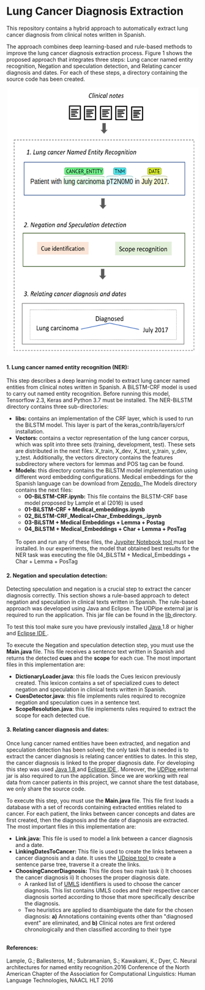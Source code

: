 # Lung Cancer Diagnosis Extraction
This repository contains a hybrid approach to automatically extract lung cancer diagnosis from clinical notes written in Spanish.

The approach combines deep learning-based and rule-based methods to improve the lung cancer diagnosis extraction process. Figure 1  shows the proposed approach that integrates three steps: Lung cancer named entity recognition</a>, Negation and speculation detection, and Relating cancer diagnosis and dates. For each of these steps, a directory containing the source code has been created.
<center> <img src="img/approach1.png" width="500" height="700"> </center>


<h4> 1. Lung cancer named entity recognition (NER): </h4>
This step describes a deep learning model to extract lung cancer named entities from clinical notes written in Spanish. A BiLSTM-CRF  model is used to carry out named entity recognition. Before running this model, Tensorflow 2.3, Keras and Python 3.7 must be installed. The NER-BiLSTM directory contains three sub-directories:
<ul>
  <li><strong>libs:</strong> contains an implementation of the CRF layer, which is used to run the BiLSTM model. This layer is part of the keras_contrib/layers/crf installation.</li>
  <li><strong>Vectors:</strong> contains a vector representation of the lung cancer corpus, which was split into three sets (training, development, test). These sets are distributed in the next files: X_train, X_dev, X_test, y_train, y_dev, y_test. Additionally, the vectors directory contains the features subdirectory where vectors for lemmas and POS tag can be found.</li>
  <li><strong>Models:</strong> this directory contains the BiLSTM model implementation using different word embedding configurations.
  Medical embeddings for the Spanish language can be download from <a href= "https://zenodo.org/record/3626806#.X_w5mXUzY0Q"> Zenodo. </a> The Models directory contains the next  files: 
  <ul>
    <li><strong> 00-BiLSTM-CRF.ipynb:</strong> This file contains the BiLSTM-CRF base model proposed by Lample et al (2016) is used</li>
    <li><strong> 01-BiLSTM-CRF + Medical_embeddings.ipynb</strong> </li> 
    <li><strong> 02_BiLSTM-CRF_Medical+Char_Embeddings_.ipynb</strong> </li> 
    <li><strong> 03-BiLSTM + Medical Embeddings + Lemma + Postag</strong>  </li>
    <li><strong> 04_BiLSTM + Medical_Embeddings + Char + Lemma + PosTag</strong>  </li>
         
  </ul>
 <br> To open and run any of these files, the <a href= "https://jupyter.org/"> Juypiter Notebook tool </a>  must be installed. In our experiments, the model that obtained best results for the NER task  was  executing the file 04_BiLSTM + Medical_Embeddings + Char + Lemma + PosTag  
</li>
</ul>

<h4> 2. Negation and speculation detection: </h4>
Detecting speculation and negation is a crucial step to extract the cancer diagnosis correctly. This section shows a rule-based approach to detect negation and speculation in clinical texts written in Spanish. The rule-based approach was developed using Java and Eclipse. The UDPipe external jar is required to run the application. This jar file can be found in the <a href= "https://github.com/solarte7/lung_cancer_diagnosis/tree/main/negation_speculation/lib"> lib </a> directory. </br>

To test this tool make sure you have previously installed <a href = "https://www.java.com/es/Java"> Java </a> 1.8 or higher and <a href ="https://www.eclipse.org/downloads/"> Eclipse IDE </a>.</br>

To execute the Negation and speculation detection step, you must use the <strong>Main.java </strong> file. This file receives a sentence text written in Spanish and returns the detected <strong>cues </strong> and the <strong>scope</strong> for each cue. The most important files in this implementation are:
 <ul>
  <li><strong>DictionaryLoader.java</strong>: this file loads the Cues lexicon previously created. This lexicon contains a set of specialized cues to detect negation and speculation in clinical texts written in Spanish.</li>
  <li><strong>CuesDetector.java</strong>: this file implements rules required to recognize negation and speculation cues in a sentence text.</li>
  <li><strong>ScopeResolution.java</strong>: this file implements rules required to extract the scope for each detected cue. 
    
 </ul>


<h4> 3. Relating cancer diagnosis and dates: </h4>
Once lung cancer named entities have been extracted, and negation and speculation detection has been solved; the only task that is needed is to extract the cancer diagnosis is relating cancer entities to dates. In this step, the cancer diagnosis is linked to the proper diagnosis date. For developing this step was used <a href = "https://www.java.com/es/Java"> Java 1.8 </a>  and <a href ="https://www.eclipse.org/downloads/">Eclipse IDE </a>. Moreover, the <a href= "https://github.com/solarte7/lung_cancer_diagnosis/tree/main/negation_speculation/lib"> UDPipe </a> external jar is also required to run the application. Since we are working with real data from cancer patients in this project, we cannot share the test database, we only share the source code. </br>

To execute this step, you must use the <strong>Main.java </strong> file. This file first loads a database with a set of records containing extracted entities related to cancer. For each patient, the links between cancer concepts and dates are first created, then the diagnosis and the date of diagnosis are extracted.</br>
The most important files in this implementation are:
  
  
<ul>
 <li><strong>Link.java:</strong> This file is used to model a link between a cancer diagnosis and a date. </li>
 <li><strong>LinkingDatesToCancer:</strong> This file is used to create the links between a cancer diagnosis and a date. It uses the  <a href= "http://lindat.mff.cuni.cz/services/udpipe/"> UDpipe tool </a> to create a sentence parse tree, traverse it a create the links.</li>
  <li> <strong>ChoosingCancerDiagnosis:</strong> This file does two main task i) It chooses the cancer diagnosis ii) It chooses the proper diagnosis date. 
     <ul>
       <li> A ranked list of  <a href = "https://www.nlm.nih.gov/research/umls/index.html"> UMLS</a> identifiers is used to choose the cancer diagnosis. This list contains UMLS codes and their respective cancer diagnosis sorted according to those that more specifically describe the diagnosis.</li>
       <li> Two heuristics are applied to disambiguate the date for the chosen diagnosis: <strong>a)</strong> Annotations containing events other than "diagnosed event" are eliminated, and <strong>b)</strong> Clinical notes are first ordered chronologically and then classified according to their type
    </ul>
  
  </li>
</ul>
  
</br>
<strong>References:</strong>
</br> </br>
Lample, G.; Ballesteros, M.; Subramanian, S.; Kawakami, K.; Dyer, C.  Neural architectures for named entity  recognition.2016  Conference  of  the  North  American  Chapter  of  the  Association  for  Computational Linguistics: Human Language Technologies, NAACL HLT 2016 

